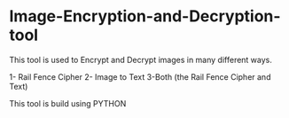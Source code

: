 # Image-Encryption-and-Decryption-tool

This tool is used to Encrypt and Decrypt images in many different ways.

1- Rail Fence Cipher
2- Image to Text
3-Both (the Rail Fence Cipher and Text)

This tool is build using PYTHON
